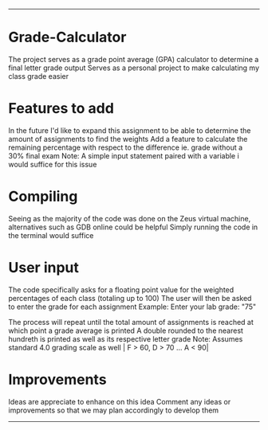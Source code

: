 ********************************************************************************************************************************************************************************

# Grade-Calculator
The project serves as a grade point average (GPA) calculator to determine a final letter grade output
Serves as a personal project to make calculating my class grade easier


# Features to add
In the future I'd like to expand this assignment to be able to determine the amount of assignments to find the weights 
Add a feature to calculate the remaining percentage with respect to the difference ie. grade without a 30% final exam
Note: A simple input statement paired with a variable i would suffice for this issue


# Compiling 
Seeing as the majority of the code was done on the Zeus virtual machine, alternatives such as GDB online could be helpful
Simply running the code in the terminal would suffice


# User input
The code specifically asks for a floating point value for the weighted percentages of each class (totaling up to 100)
The user will then be asked to enter the grade for each assignment
Example: Enter your lab grade: "75"

The process will repeat until the total amount of assignments is reached at which point a grade average is printed
A double rounded to the nearest hundreth is printed as well as its respective letter grade
Note: Assumes standard 4.0 grading scale as well | F > 60, D > 70 ... A < 90|


# Improvements
Ideas are appreciate to enhance on this idea
Comment any ideas or improvements so that we may plan accordingly to develop them

********************************************************************************************************************************************************************************
